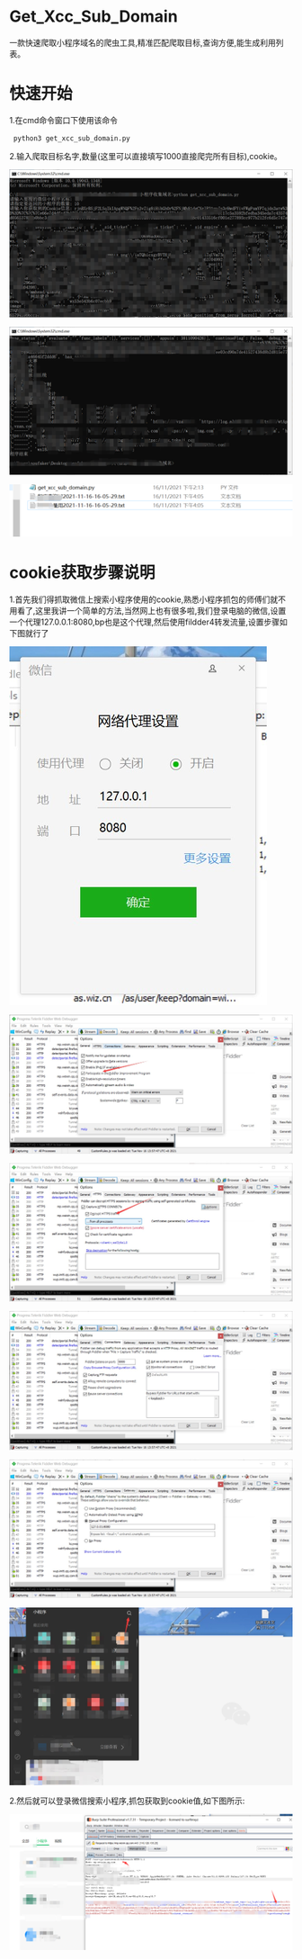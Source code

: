 # Get_Xcc_Sub_Domain

一款快速爬取小程序域名的爬虫工具,精准匹配爬取目标,查询方便,能生成利用列表。



# 快速开始



1.在cmd命令窗口下使用该命令

```shell
 python3 get_xcc_sub_domain.py
```

2.输入爬取目标名字,数量(这里可以直接填写1000直接爬完所有目标),cookie。

![image-20211230134846239](./img/1.png)

![image-20211230134846239](./img/2.png)

![image-20211230134846239](./img/3.png)



# cookie获取步骤说明



1.首先我们得抓取微信上搜索小程序使用的cookie,熟悉小程序抓包的师傅们就不用看了,这里我讲一个简单的方法,当然网上也有很多啦,我们登录电脑的微信,设置一个代理127.0.0.1:8080,bp也是这个代理,然后使用fildder4转发流量,设置步骤如下图就行了

![](./img/4.png)

![](./img/5.png)

![](./img/6.png)

![](./img/7.png)

![](./img/8.png)

![](./img/9.png)

2.然后就可以登录微信搜索小程序,抓包获取到cookie值,如下图所示:

![](./img/10.png)

